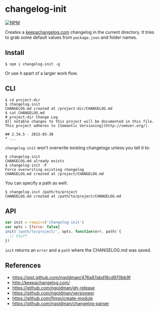 # changelog-init
[![NPM](https://nodei.co/npm/changelog-init.png)](https://nodei.co/npm/changelog-init/)

Creates a [keepachangelog.com](http://keepachangelog.com) changelog in the current directory.  It tries to grab some default values from `package.json` and folder names.  

## Install

```
$ npm i changelog-init -g
```

Or use it apart of a larger work flow.

## CLI

```
$ cd project-dir
$ changelog-init
CHANGELOG.md created at /project-dir/CHANGELOG.md
$ cat CHANGELOG.md
# project-dir Change Log
All notable changes to this project will be documented in this file.
This project adheres to [Semantic Versioning](http://semver.org/).

## 2.34.5 - 2015-03-30
* ...
```

`changelog-init` won't overwrite existing changelogs unless you tell it to:

```
$ changelog-init
CHANGELOG.md already exists
$ changelog-init -F
Force overwriting existing changelog
CHANGELOG.md created at /project/CHANGELOG.md
```

You can specify a path as well:

```
$ changelog-init /path/to/project
CHANGELOG.md created at /path/to/project/CHANGELOG.md
```

## API

```js
var init = require('changelog-init')
var opts = {force: false}
init('/path/to/project/', opts, function(err, path) {
  // Stuff
})
```

`init` returns an `error` and a `path` where the CHANGELOG.md was saved. 

## References

- https://gist.github.com/ngoldman/476a87abd16cd970bb9f
- http://keepachangelog.com/
- https://github.com/ngoldman/gh-release
- https://github.com/ngoldman/versioneer
- https://github.com/finnp/create-module
- https://github.com/ngoldman/changelog-parser
